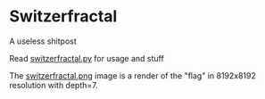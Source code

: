 # Switzerfractal
A useless shitpost

Read [switzerfractal.py](switzerfractal.py) for usage and stuff

The [switzerfractal.png](switzerfractal.py) image is a render of the 
"flag" in 8192x8192 resolution with depth=7.
